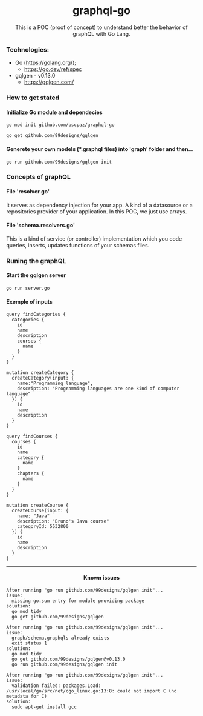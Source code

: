 <h1 align="center">graphql-go</h1>
<p align="center">This is a POC (proof of concept) to understand better the behavior of graphQL with Go Lang.</p>


### Technologies:

* Go (https://golang.org/);
  * https://go.dev/ref/spec
* gqlgen - v0.13.0
  * https://gqlgen.com/

### How to get stated
#### Initialize Go module and dependecies
```console
go mod init github.com/bscpaz/graphql-go
```
```console
go get github.com/99designs/gqlgen
```
#### Generete your own models (*.graphql files) into 'graph' folder and then...
```console
go run github.com/99designs/gqlgen init
```

### Concepts of graphQL

#### File 'resolver.go'
It serves as dependency injection for your app. A kind of a datasource or a repositories provider of your application.
In this POC, we just use arrays.

#### File 'schema.resolvers.go'
This is a kind of service (or controller) implementation which you code queries, inserts, updates functions of your schemas files.

### Runing the graphQL

#### Start the gqlgen server
```console
go run server.go
```

#### Exemple of inputs

```console
query findCategories {
  categories {
    id
    name
    description
    courses {
      name
    }
  }  
}
```

```console
mutation createCategory {
  createCategory(input: {
    name:"Programming language",
    description: "Programming languages are one kind of computer language"
  }) {
    id
    name
    description
  }
}
```

```console
query findCourses {
  courses {
    id
    name
    category {
      name
    }
    chapters {
      name
    }
  }
}
```
```console
mutation createCourse {
  createCourse(input: {
    name: "Java"
    description: "Bruno's Java course"
    categoryId: 5532800
  }) {
    id
    name
    description
  }
}
```
<hr>
<h4 align="center">Known issues</h4>

```console
After running "go run github.com/99designs/gqlgen init"...
issue:
  missing go.sum entry for module providing package
solution:
  go mod tidy
  go get github.com/99designs/gqlgen
```

```console
After running "go run github.com/99designs/gqlgen init"...
issue:
  graph/schema.graphqls already exists
  exit status 1
solution:
  go mod tidy
  go get github.com/99designs/gqlgen@v0.13.0
  go run github.com/99designs/gqlgen init
```

```console
After running "go run github.com/99designs/gqlgen init"...
issue:
  validation failed: packages.Load: /usr/local/go/src/net/cgo_linux.go:13:8: could not import C (no metadata for C)
solution:
  sudo apt-get install gcc
```
